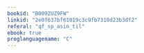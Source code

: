 ```yaml
---
bookid: "B009ZUZ9FW"
linkid: "2e0f637bf61019c3c9fb7310d23b3df2"
referal: "qf_sp_asin_til"
ebook: true
proglanguagename: "C"
---
```

